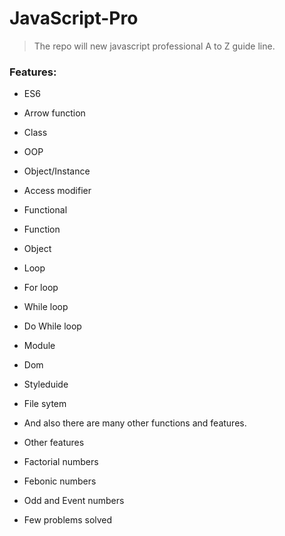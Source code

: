 # JavaScript-Pro
> The repo will new javascript professional A to Z guide line.

### Features:
- ES6
 - Arrow function
 - Class
 - OOP
 - Object/Instance
 - Access modifier

- Functional
- Function
- Object
- Loop
 - For loop
 - While loop
 - Do While loop
- Module
- Dom
- Styleduide
- File sytem 
- And also there are many other functions and features.

- Other features
 - Factorial numbers
 - Febonic numbers
 - Odd and Event numbers
 - Few problems solved
